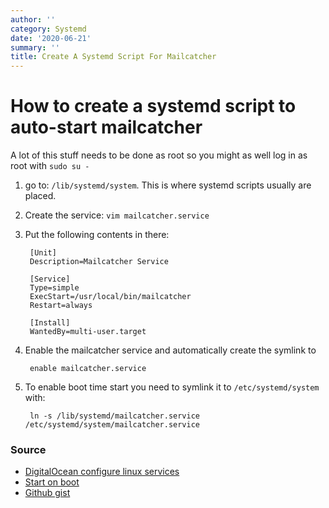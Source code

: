 ```yaml
---
author: ''
category: Systemd
date: '2020-06-21'
summary: ''
title: Create A Systemd Script For Mailcatcher
---
```

# How to create a systemd script to auto-start mailcatcher

A lot of this stuff needs to be done as root so you might as well log in as root with `sudo su -`

1. go to: `/lib/systemd/system`. This is where systemd scripts usually are placed.

2. Create the service: `vim mailcatcher.service`

3. Put the following contents in there:

        [Unit]
        Description=Mailcatcher Service

        [Service]
        Type=simple
        ExecStart=/usr/local/bin/mailcatcher
        Restart=always

        [Install]
        WantedBy=multi-user.target

4. Enable the mailcatcher service and automatically create the symlink to

        enable mailcatcher.service

5. To enable boot time start you need to symlink it to `/etc/systemd/system` with:

        ln -s /lib/systemd/mailcatcher.service /etc/systemd/system/mailcatcher.service

### Source

* [DigitalOcean configure linux services](https://www.digitalocean.com/community/tutorials/how-to-configure-a-linux-service-to-start-automatically-after-a-crash-or-reboot-part-1-practical-examples)
* [Start on boot](http://www.dynacont.net/documentation/linux/Useful_SystemD_commands/)
* [Github gist](https://gist.github.com/tstellanova/7323116)
